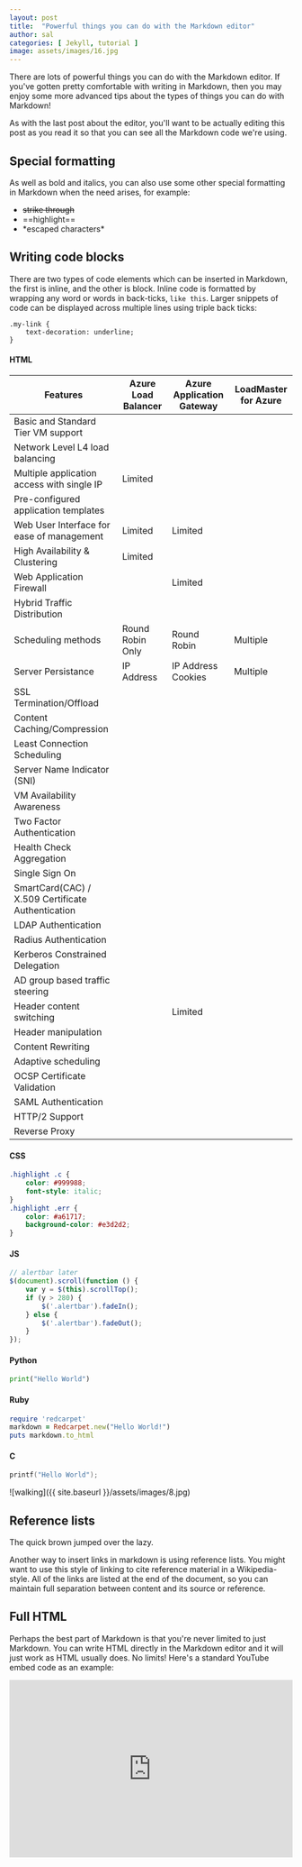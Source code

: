 ```yaml
---
layout: post
title:  "Powerful things you can do with the Markdown editor"
author: sal
categories: [ Jekyll, tutorial ]
image: assets/images/16.jpg
---
```

There are lots of powerful things you can do with the Markdown editor. If you've gotten pretty comfortable with writing in Markdown, then you may enjoy some more advanced tips about the types of things you can do with Markdown!

As with the last post about the editor, you'll want to be actually editing this post as you read it so that you can see all the Markdown code we're using.


## Special formatting

As well as bold and italics, you can also use some other special formatting in Markdown when the need arises, for example:

+ ~~strike through~~
+ ==highlight==
+ \*escaped characters\*


## Writing code blocks

There are two types of code elements which can be inserted in Markdown, the first is inline, and the other is block. Inline code is formatted by wrapping any word or words in back-ticks, `like this`. Larger snippets of code can be displayed across multiple lines using triple back ticks:

```
.my-link {
    text-decoration: underline;
}
```

#### HTML

<p>
<table class="table-narrow">
	<thead>
		<tr>
			<th>Features</th>
			<th>Azure Load Balancer</th>
			<th>Azure Application Gateway</th>
			<th>LoadMaster for Azure</th>
		</tr>
	</thead>
	<tbody>
		<tr>
			<td>Basic and Standard Tier VM support</td>
			<td><i class="ka table-cross">&zwnj;</i></td>
			<td><i class="ka table-check">&zwnj;</i></td>
			<td><i class="ka table-check">&zwnj;</i></td>
		</tr>
		<tr>
			<td>Network Level L4 load balancing</td>
			<td><i class="ka table-check">&zwnj;</i></td>
			<td><i class="ka table-check">&zwnj;</i></td>
			<td><i class="ka table-check">&zwnj;</i></td>
		</tr>
		<tr>
			<td>Multiple application access with single IP</td>
			<td>Limited</td>
			<td><i class="ka table-check">&zwnj;</i></td>
			<td><i class="ka table-check">&zwnj;</i></td>
		</tr>
		<tr>
			<td>Pre-configured application templates</td>
			<td><i class="ka table-cross">&zwnj;</i></td>
			<td><i class="ka table-check">&zwnj;</i></td>
			<td><i class="ka table-check">&zwnj;</i></td>
		</tr>
		<tr>
			<td>Web User Interface for ease of management</td>
			<td>Limited</td>
			<td>Limited</td>
			<td><i class="ka table-check">&zwnj;</i></td>
		</tr>
		<tr>
			<td>High Availability &amp; Clustering</td>
			<td>Limited</td>
			<td><i class="ka table-check">&zwnj;</i></td>
			<td><i class="ka table-check">&zwnj;</i></td>
		</tr>
		<tr>
			<td>Web Application Firewall</td>
			<td><i class="ka table-cross">&zwnj;</i></td>
			<td>Limited</td>
			<td><i class="ka table-check">&zwnj;</i></td>
		</tr>
		<tr>
			<td>Hybrid Traffic Distribution</td>
			<td><i class="ka table-cross">&zwnj;</i></td>
			<td><i class="ka table-check">&zwnj;</i></td>
			<td><i class="ka table-check">&zwnj;</i></td>
		</tr>
		<tr>
			<td>Scheduling methods</td>
			<td>Round Robin Only</td>
			<td>Round Robin</td>
			<td>Multiple</td>
		</tr>
		<tr>
			<td>Server Persistance</td>
			<td>IP Address</td>
			<td>IP Address Cookies</td>
			<td>Multiple</td>
		</tr>
		<tr>
			<td>SSL Termination/Offload</td>
			<td><i class="ka table-cross">&zwnj;</i></td>
			<td><i class="ka table-check">&zwnj;</i></td>
			<td><i class="ka table-check">&zwnj;</i></td>
		</tr>
		<tr>
			<td>Content Caching/Compression</td>
			<td><i class="ka table-cross">&zwnj;</i></td>
			<td><i class="ka table-cross">&zwnj;</i></td>
			<td><i class="ka table-check">&zwnj;</i></td>
		</tr>
		<tr>
			<td>Least Connection Scheduling</td>
			<td><i class="ka table-cross">&zwnj;</i></td>
			<td><i class="ka table-cross">&zwnj;</i></td>
			<td><i class="ka table-check">&zwnj;</i></td>
		</tr>
		<tr>
			<td>Server Name Indicator (SNI)</td>
			<td><i class="ka table-cross">&zwnj;</i></td>
			<td><i class="ka table-check">&zwnj;</i></td>
			<td><i class="ka table-check">&zwnj;</i></td>
		</tr>
		<tr>
			<td>VM Availability Awareness</td>
			<td><i class="ka table-cross">&zwnj;</i></td>
			<td><i class="ka table-cross">&zwnj;</i></td>
			<td><i class="ka table-check">&zwnj;</i></td>
		</tr>
		<tr>
			<td>Two Factor Authentication</td>
			<td><i class="ka table-cross">&zwnj;</i></td>
			<td><i class="ka table-cross">&zwnj;</i></td>
			<td><i class="ka table-check">&zwnj;</i></td>
		</tr>
		<tr>
			<td>Health Check Aggregation</td>
			<td><i class="ka table-cross">&zwnj;</i></td>
			<td><i class="ka table-cross">&zwnj;</i></td>
			<td><i class="ka table-check">&zwnj;</i></td>
		</tr>
		<tr>
			<td>Single Sign On</td>
			<td><i class="ka table-check">&zwnj;</i></td>
			<td><i class="ka table-check">&zwnj;</i></td>
			<td><i class="ka table-check">&zwnj;</i></td>
		</tr>
		<tr>
			<td>SmartCard(CAC) / X.509 Certificate Authentication</td>
			<td><i class="ka table-cross">&zwnj;</i></td>
			<td><i class="ka table-cross">&zwnj;</i></td>
			<td><i class="ka table-check">&zwnj;</i></td>
		</tr>
		<tr>
			<td>LDAP Authentication</td>
			<td><i class="ka table-cross">&zwnj;</i></td>
			<td><i class="ka table-cross">&zwnj;</i></td>
			<td><i class="ka table-check">&zwnj;</i></td>
		</tr>
		<tr>
			<td>Radius Authentication</td>
			<td><i class="ka table-cross">&zwnj;</i></td>
			<td><i class="ka table-cross">&zwnj;</i></td>
			<td><i class="ka table-check">&zwnj;</i></td>
		</tr>
		<tr>
			<td>Kerberos Constrained Delegation</td>
			<td><i class="ka table-cross">&zwnj;</i></td>
			<td><i class="ka table-cross">&zwnj;</i></td>
			<td><i class="ka table-check">&zwnj;</i></td>
		</tr>
		<tr>
			<td>AD group based traffic steering</td>
			<td><i class="ka table-cross">&zwnj;</i></td>
			<td><i class="ka table-cross">&zwnj;</i></td>
			<td><i class="ka table-check">&zwnj;</i></td>
		</tr>
		<tr>
			<td>Header content switching</td>
			<td><i class="ka table-cross">&zwnj;</i></td>
			<td>Limited</td>
			<td><i class="ka table-check">&zwnj;</i></td>
		</tr>
		<tr>
			<td>Header manipulation</td>
			<td><i class="ka table-cross">&zwnj;</i></td>
			<td><i class="ka table-cross">&zwnj;</i></td>
			<td><i class="ka table-check">&zwnj;</i></td>
		</tr>
		<tr>
			<td>Content Rewriting</td>
			<td><i class="ka table-cross">&zwnj;</i></td>
			<td><i class="ka table-cross">&zwnj;</i></td>
			<td><i class="ka table-check">&zwnj;</i></td>
		</tr>
		<tr>
			<td>Adaptive scheduling</td>
			<td><i class="ka table-cross">&zwnj;</i></td>
			<td><i class="ka table-cross">&zwnj;</i></td>
			<td><i class="ka table-check">&zwnj;</i></td>
		</tr>
		<tr>
			<td>OCSP Certificate Validation</td>
			<td><i class="ka table-cross">&zwnj;</i></td>
			<td><i class="ka table-cross">&zwnj;</i></td>
			<td><i class="ka table-check">&zwnj;</i></td>
		</tr>
		<tr>
			<td>SAML Authentication</td>
			<td><i class="ka table-cross">&zwnj;</i></td>
			<td><i class="ka table-cross">&zwnj;</i></td>
			<td><i class="ka table-check">&zwnj;</i></td>
		</tr>
		<tr>
			<td>HTTP/2 Support</td>
			<td><i class="ka table-cross">&zwnj;</i></td>
			<td><i class="ka table-check">&zwnj;</i></td>
			<td><i class="ka table-check">&zwnj;</i></td>
		</tr>
		<tr>
			<td>Reverse Proxy</td>
			<td><i class="ka table-cross">&zwnj;</i></td>
			<td><i class="ka table-check">&zwnj;</i></td>
			<td><i class="ka table-check">&zwnj;</i></td>
		</tr>
	</tbody>
</table>
</p>

#### CSS

```css
.highlight .c {
    color: #999988;
    font-style: italic; 
}
.highlight .err {
    color: #a61717;
    background-color: #e3d2d2; 
}
```

#### JS

```js
// alertbar later
$(document).scroll(function () {
    var y = $(this).scrollTop();
    if (y > 280) {
        $('.alertbar').fadeIn();
    } else {
        $('.alertbar').fadeOut();
    }
});
```

#### Python

```python
print("Hello World")
```

#### Ruby

```ruby
require 'redcarpet'
markdown = Redcarpet.new("Hello World!")
puts markdown.to_html
```

#### C

```c
printf("Hello World");
```




![walking]({{ site.baseurl }}/assets/images/8.jpg)

## Reference lists

The quick brown jumped over the lazy.

Another way to insert links in markdown is using reference lists. You might want to use this style of linking to cite reference material in a Wikipedia-style. All of the links are listed at the end of the document, so you can maintain full separation between content and its source or reference.

## Full HTML

Perhaps the best part of Markdown is that you're never limited to just Markdown. You can write HTML directly in the Markdown editor and it will just work as HTML usually does. No limits! Here's a standard YouTube embed code as an example:

<p><iframe style="width:100%;" height="315" src="https://www.youtube.com/embed/Cniqsc9QfDo?rel=0&amp;showinfo=0" frameborder="0" allowfullscreen></iframe></p>
